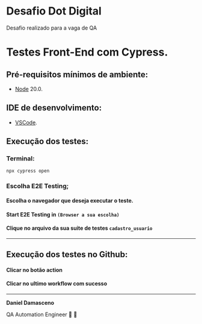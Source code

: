 # Desafio Dot Digital

Desafio realizado para a vaga de QA


# Testes Front-End com Cypress.

## Pré-requisitos mínimos de ambiente:

* [Node](https://nodejs.org/pt) 20.0.

## IDE de desenvolvimento:

* [VSCode](https://code.visualstudio.com/).


## Execução dos testes:

### Terminal:

``` 
npx cypress open
```

### Escolha E2E Testing;

#### Escolha o navegador que deseja executar o teste.

#### Start E2E Testing in `(Browser a sua escolha)`

#### Clique no arquivo da sua suite de testes `cadastro_usuario`

---

## Execução dos testes no Github:

#### Clicar no botão action
#### Clicar no ultimo workflow com sucesso

---

<strong>Daniel Damasceno</strong>

QA Automation Engineer 🔎 🐞
